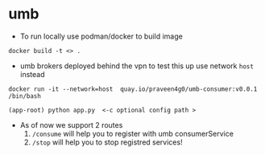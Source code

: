 # umb

* To run locally use podman/docker to build image
```
docker build -t <> .

```
* umb brokers deployed behind the vpn to test this up use network `host` instead
```
docker run -it --network=host  quay.io/praveen4g0/umb-consumer:v0.0.1 /bin/bash

(app-root) python app.py  <-c optional config path >

```

* As of now we support 2 routes 
    1. `/consume` will help you to register with umb consumerService
    2. `/stop` will help you to stop registred services!